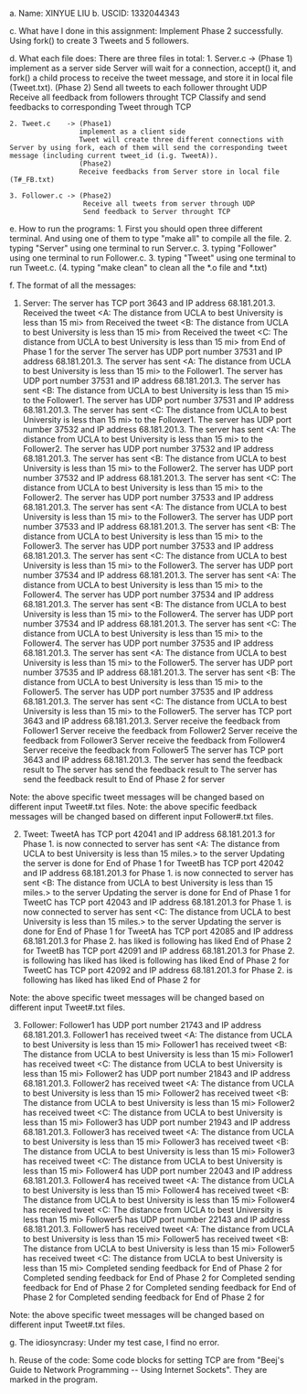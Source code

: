a. Name: XINYUE LIU
b. USCID: 1332044343

c. What have I done in this assignment:
	Implement Phase 2 successfully.
	Using fork() to create 3 Tweets and 5 followers.

d. What each file does:
	There are three files in total:
	1. Server.c   -> (Phase 1)
					 implement as a server side 
				     Server will wait for a connection, accept() it, and fork() a child process to receive the tweet message,
					 and store it in local file (Tweet.txt). 
					 (Phase 2)
					 Send all tweets to each follower throught UDP
					 Receive all feedback from followers throught TCP
					 Classify and send feedbacks to corresponding Tweet through TCP

	2. Tweet.c    -> (Phase1)
					 implement as a client side 
					 Tweet will create three different connections with Server by using fork, each of them will send the corresponding tweet message (including current tweet_id (i.g. TweetA)). 
					 (Phase2)
					 Receive feedbacks from Server store in local file (T#_FB.txt)

	3. Follower.c -> (Phase2)
					  Receive all tweets from server through UDP
					  Send feedback to Server throught TCP

e. How to run the programs:
    1. First you should open three different terminal. And using one of them to type "make all" to compile all the file. 
	2. typing "Server" using one terminal to run Server.c.
	3. typing "Follower" using one terminal to run Follower.c.
	3. typing "Tweet" using one terminal to run Tweet.c.
   (4. typing "make clean" to clean all the *.o file and *.txt) 

f. The format of all the messages:

1. Server:
The server has TCP port 3643 and IP address 68.181.201.3.
Received the tweet <A: The distance from UCLA to best University is less than 15 mi> from <TweetA>
Received the tweet <B: The distance from UCLA to best University is less than 15 mi> from <TweetB>
Received the tweet <C: The distance from UCLA to best University is less than 15 mi> from <TweetC>
End of Phase 1 for the server
The server has UDP port number 37531 and IP address 68.181.201.3.
The server has sent <A: The distance from UCLA to best University is less than 15 mi> to the Follower1.
The server has UDP port number 37531 and IP address 68.181.201.3.
The server has sent <B: The distance from UCLA to best University is less than 15 mi> to the Follower1.
The server has UDP port number 37531 and IP address 68.181.201.3.
The server has sent <C: The distance from UCLA to best University is less than 15 mi> to the Follower1.
The server has UDP port number 37532 and IP address 68.181.201.3.
The server has sent <A: The distance from UCLA to best University is less than 15 mi> to the Follower2.
The server has UDP port number 37532 and IP address 68.181.201.3.
The server has sent <B: The distance from UCLA to best University is less than 15 mi> to the Follower2.
The server has UDP port number 37532 and IP address 68.181.201.3.
The server has sent <C: The distance from UCLA to best University is less than 15 mi> to the Follower2.
The server has UDP port number 37533 and IP address 68.181.201.3.
The server has sent <A: The distance from UCLA to best University is less than 15 mi> to the Follower3.
The server has UDP port number 37533 and IP address 68.181.201.3.
The server has sent <B: The distance from UCLA to best University is less than 15 mi> to the Follower3.
The server has UDP port number 37533 and IP address 68.181.201.3.
The server has sent <C: The distance from UCLA to best University is less than 15 mi> to the Follower3.
The server has UDP port number 37534 and IP address 68.181.201.3.
The server has sent <A: The distance from UCLA to best University is less than 15 mi> to the Follower4.
The server has UDP port number 37534 and IP address 68.181.201.3.
The server has sent <B: The distance from UCLA to best University is less than 15 mi> to the Follower4.
The server has UDP port number 37534 and IP address 68.181.201.3.
The server has sent <C: The distance from UCLA to best University is less than 15 mi> to the Follower4.
The server has UDP port number 37535 and IP address 68.181.201.3.
The server has sent <A: The distance from UCLA to best University is less than 15 mi> to the Follower5.
The server has UDP port number 37535 and IP address 68.181.201.3.
The server has sent <B: The distance from UCLA to best University is less than 15 mi> to the Follower5.
The server has UDP port number 37535 and IP address 68.181.201.3.
The server has sent <C: The distance from UCLA to best University is less than 15 mi> to the Follower5.
The server has TCP port 3643 and IP address 68.181.201.3.
Server receive the feedback from Follower1
Server receive the feedback from Follower2
Server receive the feedback from Follower3
Server receive the feedback from Follower4
Server receive the feedback from Follower5
The server has TCP port 3643 and IP address 68.181.201.3.
The server has send the feedback result to <TweetA>
The server has send the feedback result to <TweetB>
The server has send the feedback result to <TweetC>
End of Phase 2 for server

Note: the above specific tweet messages will be changed based on different input Tweet#.txt files.
Note: the above specific feedback messages will be changed based on different input Follower#.txt files.

2. Tweet:
TweetA has TCP port 42041 and IP address 68.181.201.3 for Phase 1.
<TweetA> is now connected to server
<TweetA> has sent <A: The distance from UCLA to best University is less than 15 miles.> to the server
Updating the server is done for <TweetA>
End of Phase 1 for <TweetA>
TweetB has TCP port 42042 and IP address 68.181.201.3 for Phase 1.
<TweetB> is now connected to server
<TweetB> has sent <B: The distance from UCLA to best University is less than 15 miles.> to the server
Updating the server is done for <TweetB>
End of Phase 1 for <TweetB>
TweetC has TCP port 42043 and IP address 68.181.201.3 for Phase 1.
<TweetC> is now connected to server
<TweetC> has sent <C: The distance from UCLA to best University is less than 15 miles.> to the server
Updating the server is done for <TweetC>
End of Phase 1 for <TweetC>
TweetA has TCP port 42085 and IP address 68.181.201.3 for Phase 2.
<Follower1> has liked <TweetA>
<Follower2> is following <TweetA>
<Follower5> has liked <TweetA>
End of Phase 2 for <TweetA>
TweetB has TCP port 42091 and IP address 68.181.201.3 for Phase 2.
<Follower1> is following <TweetB>
<Follower2> has liked <TweetB>
<Follower3> has liked <TweetB>
<Follower4> is following <TweetB>
<Follower5> has liked <TweetB>
End of Phase 2 for <TweetB>
TweetC has TCP port 42092 and IP address 68.181.201.3 for Phase 2.
<Follower1> is following <TweetC>
<Follower3> has liked <TweetC>
<Follower5> has liked <TweetC>
End of Phase 2 for <TweetC>

Note: the above specific tweet messages will be changed based on different input Tweet#.txt files.


3. Follower:
Follower1 has UDP port number 21743 and IP address 68.181.201.3.
Follower1 has received tweet <A: The distance from UCLA to best University is less than 15 mi>
Follower1 has received tweet <B: The distance from UCLA to best University is less than 15 mi>
Follower1 has received tweet <C: The distance from UCLA to best University is less than 15 mi>
Follower2 has UDP port number 21843 and IP address 68.181.201.3.
Follower2 has received tweet <A: The distance from UCLA to best University is less than 15 mi>
Follower2 has received tweet <B: The distance from UCLA to best University is less than 15 mi>
Follower2 has received tweet <C: The distance from UCLA to best University is less than 15 mi>
Follower3 has UDP port number 21943 and IP address 68.181.201.3.
Follower3 has received tweet <A: The distance from UCLA to best University is less than 15 mi>
Follower3 has received tweet <B: The distance from UCLA to best University is less than 15 mi>
Follower3 has received tweet <C: The distance from UCLA to best University is less than 15 mi>
Follower4 has UDP port number 22043 and IP address 68.181.201.3.
Follower4 has received tweet <A: The distance from UCLA to best University is less than 15 mi>
Follower4 has received tweet <B: The distance from UCLA to best University is less than 15 mi>
Follower4 has received tweet <C: The distance from UCLA to best University is less than 15 mi>
Follower5 has UDP port number 22143 and IP address 68.181.201.3.
Follower5 has received tweet <A: The distance from UCLA to best University is less than 15 mi>
Follower5 has received tweet <B: The distance from UCLA to best University is less than 15 mi>
Follower5 has received tweet <C: The distance from UCLA to best University is less than 15 mi>
Completed sending feedback for <Follower1>
End of Phase 2 for <Follower1>
Completed sending feedback for <Follower2>
End of Phase 2 for <Follower2>
Completed sending feedback for <Follower3>
End of Phase 2 for <Follower3>
Completed sending feedback for <Follower4>
End of Phase 2 for <Follower4>
Completed sending feedback for <Follower5>
End of Phase 2 for <Follower5>

Note: the above specific tweet messages will be changed based on different input Tweet#.txt files.

g. The idiosyncrasy:
	Under my test case, I find no error.

h. Reuse of the code:
	Some code blocks for setting TCP are from "Beej's Guide to Network Programming -- Using Internet Sockets". They are marked in the program. 



